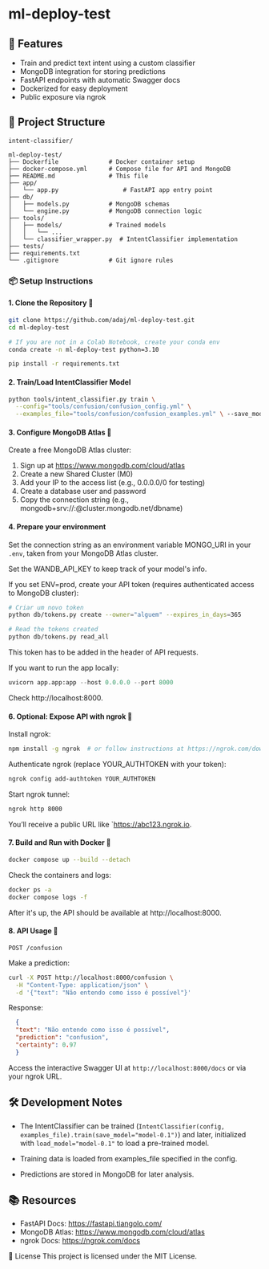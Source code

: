 # ml-deploy-test


## 🚀 Features

* Train and predict text intent using a custom classifier
* MongoDB integration for storing predictions
* FastAPI endpoints with automatic Swagger docs
* Dockerized for easy deployment
* Public exposure via ngrok

## 📁 Project Structure

```
intent-classifier/

ml-deploy-test/
├── Dockerfile              # Docker container setup
├── docker-compose.yml      # Compose file for API and MongoDB
├── README.md               # This file
├── app/
│   └── app.py                  # FastAPI app entry point
├── db/
│   ├── models.py           # MongoDB schemas
│   └── engine.py           # MongoDB connection logic
├── tools/
│   ├── models/             # Trained models
│   │   └── ...                 
│   └── classifier_wrapper.py  # IntentClassifier implementation
├── tests/
├── requirements.txt         
└── .gitignore              # Git ignore rules
```

### 📦 Setup Instructions

#### 1. Clone the Repository 📁

```bash
git clone https://github.com/adaj/ml-deploy-test.git
cd ml-deploy-test

# If you are not in a Colab Notebook, create your conda env
conda create -n ml-deploy-test python=3.10

pip install -r requirements.txt
```

#### 2. Train/Load IntentClassifier Model

```bash
python tools/intent_classifier.py train \
  --config="tools/confusion/confusion_config.yml" \
  --examples_file="tools/confusion/confusion_examples.yml" \ --save_model="tools/confusion/confusion-clf-v1.keras"
```

#### 3. Configure MongoDB Atlas 🌱

Create a free MongoDB Atlas cluster: 
1. Sign up at https://www.mongodb.com/cloud/atlas
2. Create a new Shared Cluster (M0)
3. Add your IP to the access list (e.g., 0.0.0.0/0 for testing)
4. Create a database user and password
5. Copy the connection string (e.g., mongodb+srv://<user>:<pass>@cluster.mongodb.net/dbname) 


#### 4. Prepare your environment

Set the connection string as an environment variable MONGO_URI in your `.env`, taken from your MongoDB Atlas cluster.

Set the WANDB_API_KEY to keep track of your model's info.

If you set ENV=prod, create your API token (requires authenticated access to MongoDB cluster):
```bash
# Criar um novo token
python db/tokens.py create --owner="alguem" --expires_in_days=365

# Read the tokens created
python db/tokens.py read_all
```

This token has to be added in the header of API requests.

If you want to run the app locally:

```python
uvicorn app.app:app --host 0.0.0.0 --port 8000
```

Check http://localhost:8000.
#### 6. Optional: Expose API with ngrok 📢

Install ngrok:
```bash
npm install -g ngrok  # or follow instructions at https://ngrok.com/download
```

Authenticate ngrok (replace YOUR_AUTHTOKEN with your token):
```bash
ngrok config add-authtoken YOUR_AUTHTOKEN
```

Start ngrok tunnel:
```bash
ngrok http 8000
```

You’ll receive a public URL like `https://abc123.ngrok.io.

#### 7. Build and Run with Docker 🐳

```bash
docker compose up --build --detach
```

Check the containers and logs:
```bash
docker ps -a
docker compose logs -f
```

After it's up, the API should be available at http://localhost:8000.

#### 8. API Usage 🧪

`POST /confusion`

Make a prediction:
```bash
curl -X POST http://localhost:8000/confusion \
  -H "Content-Type: application/json" \
  -d '{"text": "Não entendo como isso é possível"}'
```

Response:
```json
  {
  "text": "Não entendo como isso é possível",
  "prediction": "confusion",
  "certainty": 0.97
  }
```
Access the interactive Swagger UI at `http://localhost:8000/docs` or via your ngrok URL.


## 🛠️ Development Notes

* The IntentClassifier can be trained (`IntentClassifier(config, examples_file).train(save_model="model-0.1")`) 
and later, initialized with `load_model="model-0.1"` to load a pre-trained model.

* Training data is loaded from examples_file specified in the config.

* Predictions are stored in MongoDB for later analysis.

## 📚 Resources

* FastAPI Docs: https://fastapi.tiangolo.com/
* MongoDB Atlas: https://www.mongodb.com/cloud/atlas
* ngrok Docs: https://ngrok.com/docs

📄 License
This project is licensed under the MIT License.
